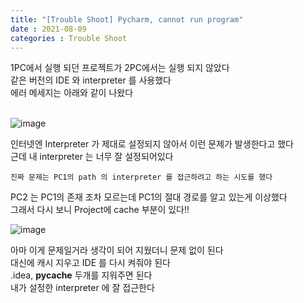 ```yaml
---
title: "[Trouble Shoot] Pycharm, cannot run program"
date : 2021-08-09
categories : Trouble Shoot
---
```


1PC에서 실행 되던 프로젝트가 
2PC에서는 실행 되지 않았다  
같은 버전의 IDE 와 interpreter 를 사용했다  
에러 메세지는 아래와 같이 나왔다  
<br/>  

![image](https://user-images.githubusercontent.com/42766429/128696222-cfc9b70a-aa56-41df-9c4e-be4fb84e7223.png)  
  
인터넷엔 Interpreter 가 제대로 설정되지 않아서 이런 문제가 발생한다고 했다  
근데 내 interpreter 는 너무 잘 설정되어있다  
  
`진짜 문제는 PC1의 path 의 interpreter 를 접근하려고 하는 시도를 했다  `


PC2 는 PC1의 존재 조차 모르는데 PC1의 절대 경로를 알고 있는게 이상했다  
그래서 다시 보니 Project에 cache 부분이 있다!!  
  
![image](https://user-images.githubusercontent.com/42766429/128697959-1d4b3072-e8d4-4e74-a583-6738d027e228.png)  
  
아마 이게 문제일거라 생각이 되어 지웠더니 문제 없이 된다  
대신에 캐시 지우고 IDE 를 다시 켜줘야 된다  
.idea, __pycache__ 두개를 지워주면 된다  
내가 설정한 interpreter 에 잘 접근한다  

